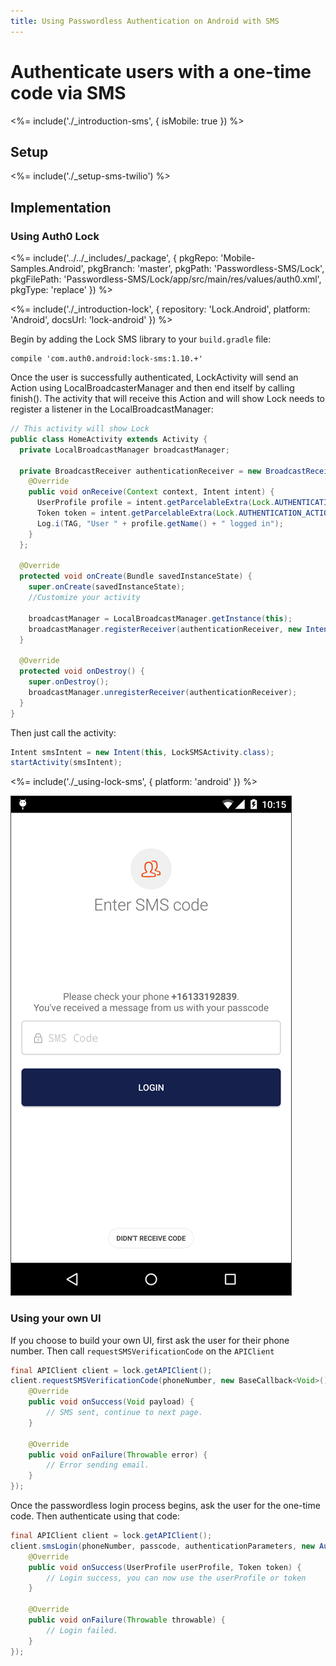 ```yaml
---
title: Using Passwordless Authentication on Android with SMS
---
```


# Authenticate users with a one-time code via SMS

<%= include('./_introduction-sms', { isMobile: true }) %>

## Setup

<%= include('./_setup-sms-twilio') %>

## Implementation

### Using Auth0 Lock

<%= include('../../_includes/_package', {
  pkgRepo: 'Mobile-Samples.Android',
  pkgBranch: 'master',
  pkgPath: 'Passwordless-SMS/Lock',
  pkgFilePath: 'Passwordless-SMS/Lock/app/src/main/res/values/auth0.xml',
  pkgType: 'replace'
}) %>

<%= include('./_introduction-lock', { repository: 'Lock.Android', platform: 'Android', docsUrl: 'lock-android' }) %>

Begin by adding the Lock SMS library to your `build.gradle` file:

```
compile 'com.auth0.android:lock-sms:1.10.+'
```

Once the user is successfully authenticated, LockActivity will send an Action using LocalBroadcasterManager and then end itself by calling finish(). The activity that will receive this Action and will show Lock needs to register a listener in the LocalBroadcastManager:

```java
// This activity will show Lock
public class HomeActivity extends Activity {
  private LocalBroadcastManager broadcastManager;

  private BroadcastReceiver authenticationReceiver = new BroadcastReceiver() {
    @Override
    public void onReceive(Context context, Intent intent) {
      UserProfile profile = intent.getParcelableExtra(Lock.AUTHENTICATION_ACTION_PROFILE_PARAMETER);
      Token token = intent.getParcelableExtra(Lock.AUTHENTICATION_ACTION_TOKEN_PARAMETER);
      Log.i(TAG, "User " + profile.getName() + " logged in");
    }
  };

  @Override
  protected void onCreate(Bundle savedInstanceState) {
    super.onCreate(savedInstanceState);
    //Customize your activity

    broadcastManager = LocalBroadcastManager.getInstance(this);
    broadcastManager.registerReceiver(authenticationReceiver, new IntentFilter(Lock.AUTHENTICATION_ACTION));
  }

  @Override
  protected void onDestroy() {
    super.onDestroy();
    broadcastManager.unregisterReceiver(authenticationReceiver);
  }
}
```

Then just call the activity:

```java
Intent smsIntent = new Intent(this, LockSMSActivity.class);
startActivity(smsIntent);
```

<%= include('./_using-lock-sms', { platform: 'android' }) %>

![](/media/articles/connections/passwordless/passwordless-sms-enter-code-android.png)

### Using your own UI

If you choose to build your own UI, first ask the user for their phone number. Then call `requestSMSVerificationCode` on the `APIClient`

```java
final APIClient client = lock.getAPIClient();
client.requestSMSVerificationCode(phoneNumber, new BaseCallback<Void>() {
    @Override
    public void onSuccess(Void payload) {
        // SMS sent, continue to next page.
    }

    @Override
    public void onFailure(Throwable error) {
        // Error sending email.
    }
});
```

Once the passwordless login process begins, ask the user for the one-time code. Then authenticate using that code:

```java
final APIClient client = lock.getAPIClient();
client.smsLogin(phoneNumber, passcode, authenticationParameters, new AuthenticationCallback() {
    @Override
    public void onSuccess(UserProfile userProfile, Token token) {
        // Login success, you can now use the userProfile or token
    }

    @Override
    public void onFailure(Throwable throwable) {
        // Login failed.
    }
});
```
